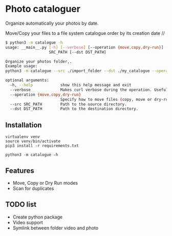 # Photo cataloguer

Organize automatically your photos by date.

Move/Copy your files to a file system catalogue order by its creation date <year>/<month>/<day>


```bash
$ python3 -m catalogue -h
usage: __main__.py [-h] [--verbose] [--operation {move,copy,dry-run}] --src
                   SRC_PATH [--dst DST_PATH]

Organize your photos folder,.
Example usage:
python3 -m catalogue --src ./import_folder --dst ./my_catalogue --operation copy --verbose

optional arguments:
  -h, --help            show this help message and exit
  --verbose             Makes curl verbose during the operation. Useful for debugging and seeing what is going on "under the hood".
  --operation {move,copy,dry-run}
                        Specify how to move files (copy, move or dry-run)
  --src SRC_PATH        Path to the source directory.
  --dst DST_PATH        Path to the destination directory.
```

## Installation

    virtualenv venv
    source venv/bin/activate
    pip3 install -r requirements.txt
    
    python3 -m catalogue -h


## Features

* Move, Copy or Dry Run modes
* Scan for duplicates

## TODO list

* Create python package
* Video support
* Symlink between folder video and photo

